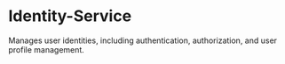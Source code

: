 # Identity-Service
Manages user identities, including authentication, authorization, and user profile management.
